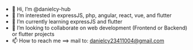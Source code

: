 - 👋 Hi, I’m @danielcy-hub
- 👀 I’m interested in expressJS, php, angular, react, vue, and flutter
- 🌱 I’m currently learning expressJS and flutter
- 💞️ I’m looking to collaborate on web development (Frontend or Backend) or flutter projects
- 📫 How to reach me ==> mail to: danielcy23411004@gmail.com

<!---
danielcy-hub/danielcy-hub is a ✨ special ✨ repository because its `README.md` (this file) appears on your GitHub profile.
You can click the Preview link to take a look at your changes.
--->
